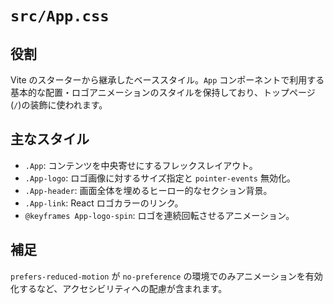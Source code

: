 # `src/App.css`

## 役割
Vite のスターターから継承したベーススタイル。`App` コンポーネントで利用する基本的な配置・ロゴアニメーションのスタイルを保持しており、トップページ(`/`)の装飾に使われます。

## 主なスタイル
- `.App`: コンテンツを中央寄せにするフレックスレイアウト。
- `.App-logo`: ロゴ画像に対するサイズ指定と `pointer-events` 無効化。
- `.App-header`: 画面全体を埋めるヒーロー的なセクション背景。
- `.App-link`: React ロゴカラーのリンク。
- `@keyframes App-logo-spin`: ロゴを連続回転させるアニメーション。

## 補足
`prefers-reduced-motion` が `no-preference` の環境でのみアニメーションを有効化するなど、アクセシビリティへの配慮が含まれます。
